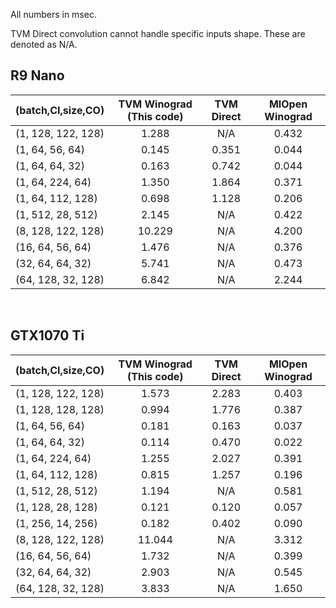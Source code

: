 All numbers in msec.

TVM Direct convolution cannot handle specific inputs shape. These are denoted as N/A.

## R9 Nano

| (batch,CI,size,CO) | TVM Winograd (This code) | TVM Direct | MIOpen Winograd |
|------------- |:-------------:|:-------------:|:-------------:|
| (1, 128, 122, 128) | 1.288 | N/A | 0.432
| (1, 64, 56, 64) | 0.145 | 0.351 | 0.044
| (1, 64, 64, 32) | 0.163 | 0.742 | 0.044
| (1, 64, 224, 64) | 1.350 | 1.864 | 0.371
| (1, 64, 112, 128) | 0.698 | 1.128 | 0.206
| (1, 512, 28, 512) | 2.145 | N/A | 0.422
| (8, 128, 122, 128) | 10.229 | N/A | 4.200
| (16, 64, 56, 64) | 1.476 | N/A | 0.376
| (32, 64, 64, 32) | 5.741 | N/A | 0.473
| (64, 128, 32, 128) | 6.842 | N/A | 2.244

<br/>

## GTX1070 Ti

| (batch,CI,size,CO) | TVM Winograd (This code) | TVM Direct | MIOpen Winograd |
|------------- |:-------------:|:-------------:|:-------------:|
| (1, 128, 122, 128) | 1.573 | 2.283 | 0.403
| (1, 128, 128, 128) | 0.994 | 1.776 | 0.387
| (1, 64, 56, 64) | 0.181 | 0.163 | 0.037
| (1, 64, 64, 32) | 0.114 | 0.470 | 0.022
| (1, 64, 224, 64) | 1.255 | 2.027 | 0.391
| (1, 64, 112, 128) | 0.815 | 1.257 | 0.196
| (1, 512, 28, 512) | 1.194 | N/A | 0.581
| (1, 128, 28, 128) | 0.121 | 0.120 | 0.057
| (1, 256, 14, 256) | 0.182 | 0.402 | 0.090
| (8, 128, 122, 128) | 11.044 | N/A | 3.312
| (16, 64, 56, 64) | 1.732 | N/A | 0.399
| (32, 64, 64, 32) | 2.903 | N/A | 0.545
| (64, 128, 32, 128) | 3.833 | N/A | 1.650
